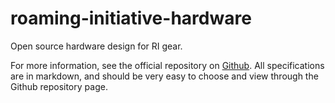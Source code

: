 # roaming-initiative-hardware

Open source hardware design for RI gear.

For more information, see the official repository on [Github][ghurl]. All specifications are in markdown, and should be very easy to choose and view through the Github repository page.

[ghurl]: https://github.com/Roaming-Initiative/roaming-initiative-hardware
